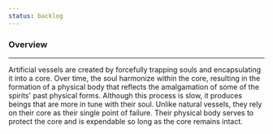 ```yaml
---
status: backlog
---
```

### Overview  
___  
Artificial vessels are created by forcefully trapping souls and encapsulating it into a core. Over time, the soul harmonize within the core, resulting in the formation of a physical body that reflects the amalgamation of some of the spirits' past physical forms. Although this process is slow, it produces beings that are more in tune with their soul. Unlike natural vessels, they rely on their core as their single point of failure. Their physical body serves to protect the core and is expendable so long as the core remains intact.